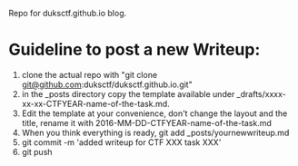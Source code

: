 Repo for duksctf.github.io blog.

# Guideline to post a new Writeup:

1. clone the actual repo with "git clone git@github.com:duksctf/duksctf.github.io.git"
2. in the _posts directory copy the template available under _drafts/xxxx-xx-xx-CTFYEAR-name-of-the-task.md.
3. Edit the template at your convenience, don't change the layout and the
   title, rename it with 2016-MM-DD-CTFYEAR-name-of-the-task.md 
4. When you think everything is ready, git add _posts/yournewwriteup.md
5. git commit -m 'added writeup for CTF XXX task XXX'
6. git push
